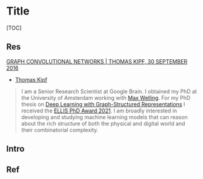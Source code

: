 # Title

[TOC]



## Res
[GRAPH CONVOLUTIONAL NETWORKS | THOMAS KIPF, 30 SEPTEMBER 2016](https://tkipf.github.io/graph-convolutional-networks/)
- [Thomas Kipf](https://tkipf.github.io)
> I am a Senior Research Scientist at Google Brain. I obtained my PhD at the University of Amsterdam working with [Max Welling](https://staff.fnwi.uva.nl/m.welling/). For my PhD thesis on [Deep Learning with Graph-Structured Representations](https://hdl.handle.net/11245.1/1b63b965-24c4-4bcd-aabb-b849056fa76d) I received the [ELLIS PhD Award 2021](https://ellis.eu/news/ellis-phd-award-2021). I am broadly interested in developing and studying machine learning models that can reason about the rich structure of both the physical and digital world and their combinatorial complexity.



## Intro


## Ref

